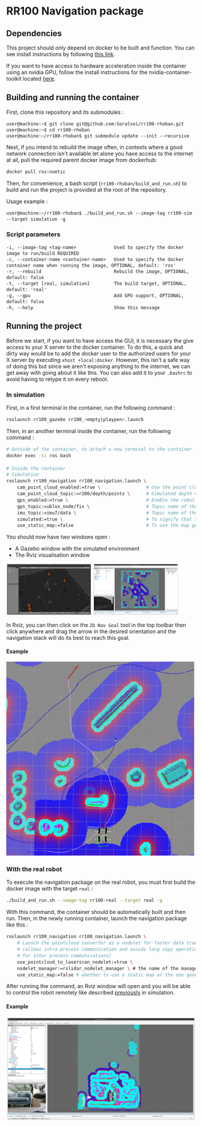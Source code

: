 # RR100 Navigation package
## Dependencies
This project should only depend on docker to be built and function. You can see install instructions by following [this link](https://docs.docker.com/engine/install/).

If you want to have access to hardware acceleration inside the container using an nvidia GPU, follow the install instructions for the nvidia-container-toolkit located [here](https://docs.nvidia.com/datacenter/cloud-native/container-toolkit/latest/install-guide.html).

## Building and running the container
First, clone this repository and its submodules :
```console
user@machine:~$ git clone git@github.com:Soralsei/rr100-rhoban.git
user@machine:~$ cd rr100-rhoban
user@machine:~/rr100-rhoban$ git submodule update --init --recursive
```

Next, if you intend to rebuild the image often, in contexts where a good network connection isn't available let alone you have access to the internet at all, pull the required parent docker image from dockerhub:
```bash
docker pull ros:noetic
```

Then, for convenience, a bash script (`rr100-rhoban/build_and_run.sh`) to build and run the project is provided at the root of the repository.

Usage example  :
```console
user@machine:~/rr100-rhoban$ ./build_and_run.sh --image-tag rr100-sim --target simulation -g
```

### Script parameters
```
-i, --image-tag <tag-name>              Used to specify the docker image to run/build REQUIRED
-c, --container-name <container-name>   Used to specify the docker container name when running the image, OPTIONAL, default: 'ros'
-r, --rebuild                           Rebuild the image, OPTIONAL, default: false
-t, --target [real, simulation]         The build target, OPTIONAL, default: 'real'
-g, --gpu                               Add GPU support, OPTIONAL, default: false
-h, --help                              Show this message
```

## Running the project
Before we start, if you want to have access the GUI, it is necessary the give access to your X server to the docker container. To do this, a quick and dirty way would be to add the docker user to the authorized users for your X server by executing `xhost +local:docker`. However, this isn't a safe way of doing this but since we aren't exposing anything to the internet, we can get away with going about it like this. You can also add it to your `.bashrc` to avoid having to retype it on every reboot. 

### In simulation
First, in a first terminal in the container, run the following command :
```bash
roslaunch rr100_gazebo rr100_<empty|playpen>.launch
```

Then, in an another terminal inside the container, run the following command :
```bash
# Outside of the container, to attach a new terminal to the container
docker exec -ti ros bash

# Inside the container
# Simulation
roslaunch rr100_navigation rr100_navigation.launch \
	cam_point_cloud_enabled:=true \                 # Use the point cloud computed by the depth camera
	cam_point_cloud_topic:=r200/depth/points \      # Simulated depth cam topic name
	gps_enabled:=true \                             # Enable the robot's GPS and use it for the cartography
	gps_topic:=ublox_node/fix \                     # Topic name of the gps for the simulated robot
	imu_topic:=imu7/data \                          # Topic name of the imu for the simulated robot
	simulated:=true \                               # To signify that the robot is simulated
	use_static_map:=false                           # To use the map generated by SLAM instead of a static map
```

You should now have two windows open :
- A Gazebo window with the simulated environment
- The Rviz visualisation window

<img src="res/gazebo_initial.png" width="45%"/>
<img src="res/rviz_initial.png" width="45%"/>

In Rviz, you can then click on the `2D Nav Goal` tool in the top toolbar then click anywhere and drag the arrow in the desired orientation and the navigation stack will do its best to reach this goal.

#### Example

<img src="res/navigation_viz.png"/>

### With the real robot
To execute the navigation package on the real robot, you must first build the docker image with the target `real` :
```bash
./build_and_run.sh --image-tag rr100-real --target real -g
```

With this command, the container should be automatically built and then run. Then, in the newly running container, launch the navigation package like this : 
```bash
roslaunch rr100_navigation rr100_navigation.launch \
	# Launch the pointcloud converter as a nodelet for faster data transfers 
	# (allows intra process communication and avoids long copy operations 
	# for inter process communications)
	use_pointcloud_to_laserscan_nodelet:=true \
	nodelet_manager:=rslidar_nodelet_manager \ # the name of the manager that will run the converter
	use_static_map:=false # whether to use a static map or the one generated by SLAM
```

After running the command, an Rviz window will open and you will be able to control the robot remotely like described [previously](#in-simulation) in simulation.

#### Example
<img src="res/nav_pkg_test_real.png">